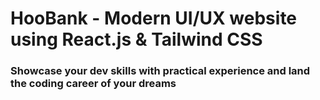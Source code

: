 # HooBank - Modern UI/UX website using React.js & Tailwind CSS

### Showcase your dev skills with practical experience and land the coding career of your dreams

